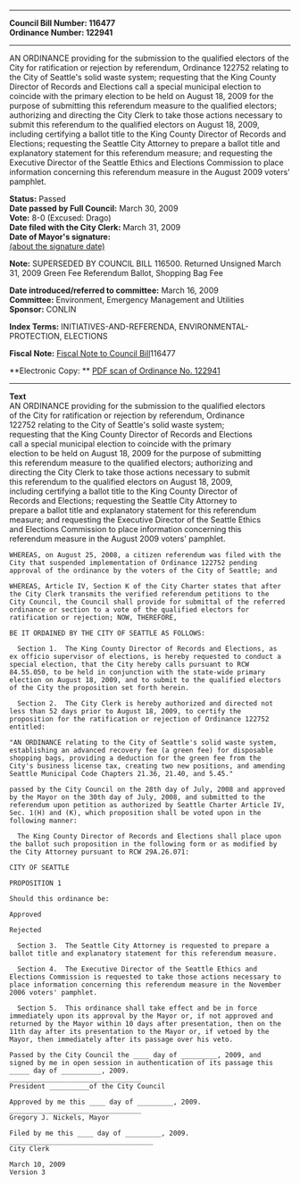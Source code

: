 * * * * *  
  
**Council Bill Number: [](#h0)[](#h2)116477**   
**Ordinance Number: 122941**  
  
* * * * *  
  
AN ORDINANCE providing for the submission to the qualified electors of the City for ratification or rejection by referendum, Ordinance 122752 relating to the City of Seattle's solid waste system; requesting that the King County Director of Records and Elections call a special municipal election to coincide with the primary election to be held on August 18, 2009 for the purpose of submitting this referendum measure to the qualified electors; authorizing and directing the City Clerk to take those actions necessary to submit this referendum to the qualified electors on August 18, 2009, including certifying a ballot title to the King County Director of Records and Elections; requesting the Seattle City Attorney to prepare a ballot title and explanatory statement for this referendum measure; and requesting the Executive Director of the Seattle Ethics and Elections Commission to place information concerning this referendum measure in the August 2009 voters' pamphlet.  
  
**Status:** Passed   
**Date passed by Full Council:** March 30, 2009   
**Vote:** 8-0 (Excused: Drago)   
**Date filed with the City Clerk:** March 31, 2009   
**Date of Mayor's signature:**   
[(about the signature date)](/~public/approvaldate.htm)   
  
**Note:** SUPERSEDED BY COUNCIL BILL 116500. Returned Unsigned March 31, 2009 Green Fee Referendum Ballot, Shopping Bag Fee  
  
  
**Date introduced/referred to committee:** March 16, 2009   
**Committee:** Environment, Emergency Management and Utilities   
**Sponsor:** CONLIN   
  
**Index Terms:** INITIATIVES-AND-REFERENDA, ENVIRONMENTAL-PROTECTION, ELECTIONS  
  
**Fiscal Note:** [Fiscal Note to Council Bill](http://clerk.seattle.gov/~public/fnote/116477.htm)[](#h1)[](#h3)116477  
  
**Electronic Copy: ** [PDF scan of Ordinance No. 122941](/~archives/Ordinances/Ord_122941.pdf)  
  
* * * * *  
  
**Text**  
    AN ORDINANCE providing for the submission to the qualified electors  
    of the City for ratification or rejection by referendum, Ordinance  
    122752 relating to the City of Seattle's solid waste system;  
    requesting that the King County Director of Records and Elections  
    call a special municipal election to coincide with the primary  
    election to be held on August 18, 2009 for the purpose of submitting  
    this referendum measure to the qualified electors; authorizing and  
    directing the City Clerk to take those actions necessary to submit  
    this referendum to the qualified electors on August 18, 2009,  
    including certifying a ballot title to the King County Director of  
    Records and Elections; requesting the Seattle City Attorney to  
    prepare a ballot title and explanatory statement for this referendum  
    measure; and requesting the Executive Director of the Seattle Ethics  
    and Elections Commission to place information concerning this  
    referendum measure in the August 2009 voters' pamphlet.  
  
    WHEREAS, on August 25, 2008, a citizen referendum was filed with the  
    City that suspended implementation of Ordinance 122752 pending  
    approval of the ordinance by the voters of the City of Seattle; and  
  
    WHEREAS, Article IV, Section K of the City Charter states that after  
    the City Clerk transmits the verified referendum petitions to the  
    City Council, the Council shall provide for submittal of the referred  
    ordinance or section to a vote of the qualified electors for  
    ratification or rejection; NOW, THEREFORE,  
  
    BE IT ORDAINED BY THE CITY OF SEATTLE AS FOLLOWS:  
  
      Section 1.  The King County Director of Records and Elections, as  
    ex officio supervisor of elections, is hereby requested to conduct a  
    special election, that the City hereby calls pursuant to RCW  
    84.55.050, to be held in conjunction with the state-wide primary  
    election on August 18, 2009, and to submit to the qualified electors  
    of the City the proposition set forth herein.  
  
      Section 2.  The City Clerk is hereby authorized and directed not  
    less than 52 days prior to August 18, 2009, to certify the  
    proposition for the ratification or rejection of Ordinance 122752  
    entitled:  
  
    "AN ORDINANCE relating to the City of Seattle's solid waste system,  
    establishing an advanced recovery fee (a green fee) for disposable  
    shopping bags, providing a deduction for the green fee from the  
    City's business license tax, creating two new positions, and amending  
    Seattle Municipal Code Chapters 21.36, 21.40, and 5.45."  
  
    passed by the City Council on the 28th day of July, 2008 and approved  
    by the Mayor on the 30th day of July, 2008, and submitted to the  
    referendum upon petition as authorized by Seattle Charter Article IV,  
    Sec. 1(H) and (K), which proposition shall be voted upon in the  
    following manner:  
  
      The King County Director of Records and Elections shall place upon  
    the ballot such proposition in the following form or as modified by  
    the City Attorney pursuant to RCW 29A.26.071:  
  
    CITY OF SEATTLE  
  
    PROPOSITION 1  
  
    Should this ordinance be:  
  
    Approved  
  
    Rejected  
  
      Section 3.  The Seattle City Attorney is requested to prepare a  
    ballot title and explanatory statement for this referendum measure.  
  
      Section 4.  The Executive Director of the Seattle Ethics and  
    Elections Commission is requested to take those actions necessary to  
    place information concerning this referendum measure in the November  
    2006 voters' pamphlet.  
  
      Section 5.  This ordinance shall take effect and be in force  
    immediately upon its approval by the Mayor or, if not approved and  
    returned by the Mayor within 10 days after presentation, then on the  
    11th day after its presentation to the Mayor or, if vetoed by the  
    Mayor, then immediately after its passage over his veto.  
  
    Passed by the City Council the ____ day of _________, 2009, and  
    signed by me in open session in authentication of its passage this  
    _____ day of __________, 2009.  
    _________________________________  
    President __________of the City Council  
  
    Approved by me this ____ day of _________, 2009.  
    _________________________________  
    Gregory J. Nickels, Mayor  
  
    Filed by me this ____ day of _________, 2009.  
    ____________________________________  
    City Clerk  
  
    March 10, 2009  
    Version 3  
